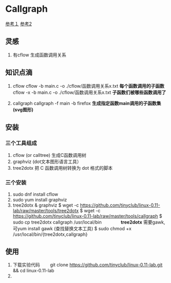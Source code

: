 # Callgraph
[参考１](https://blog.csdn.net/guodeqiangde/article/details/78980733)
[参考2](https://blog.csdn.net/Solstice/article/details/488865)

## 灵感
1. 有cflow 生成函数调用关系


## 知识点滴
1. cflow
 cflow -b main.c -o ./cflow/函数调用关系x.txt __每个函数调用的子函数__
 cflow -x -b main.c -o ./cflow/函数调用关系x.txt __子函数们被哪些函数调用了__

2. callgraph
 callgraph -f main -b firefox __生成指定函数main调用的子函数集(svg图形)__

## 安装
### 三个工具组成
1. cflow (or calltree) 生成C函数调用树
2. graphviz (dot文本图形语言工具）
3. tree2dotx 把 C 函数调用树转换为 dot 格式的脚本

### 三个安装
1. sudo dnf install cflow
2. sudo yum install graphviz
3. tree2dotx & graphviz
$ wget -c https://github.com/tinyclub/linux-0.11-lab/raw/master/tools/tree2dotx
$ wget -c https://github.com/tinyclub/linux-0.11-lab/raw/master/tools/callgraph
$ sudo cp tree2dotx callgraph /usr/local/bin 
　　　　__tree2dotx__ 需要gawk, 可yum install gawk (查找替换文本工具)
$ sudo chmod +x /usr/local/bin/{tree2dotx,callgraph}


## 使用
1. 下载实验代码
　　git clone https://github.com/tinyclub/linux-0.11-lab.git && cd linux-0.11-lab
2. 
